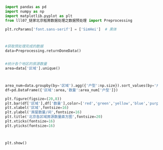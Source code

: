 
<BlogInfo id="192" title="8.链家北京租房数据处理之房源位置数量分析" author="白日梦想猿" pv=0 read_times=0 pre_cost_time=0分36秒 category="seaborn学习" tag_list="['seaborn学习']" create_time="2021.08.28 14:45:09" update_time="2021.08.28 16:12:45" />

```python
import pandas as pd
import numpy as np
import matplotlib.pyplot as plt
from lll07_链家北京租房数据处理之数据预处理 import Preprocessing

plt.rcParams['font.sans-serif'] = ['SimHei']  # 黑体



#获取预处理完成的数据
data=Preprocessing.returnDoneData()


#统计各个地区的房源数量
area=data['区域'].unique()



area_num=data.groupby(by='区域').agg({'户型':np.size}).sort_values(by='户型',ascending=False)
df=pd.DataFrame({'区域':area,'数量':area_num['户型']})

plt.figure(figsize=(20,8))
plt.bar(df['区域'],df['数量'],color=['red','green','yellow','blue','purple','pink','orange','skyblue','deeppink','deepskyblue','black','gray'])
plt.xlabel('区域',fontsize=16)
plt.ylabel('房屋数量/间',fontsize=16)
plt.title('北京各区域房源数量直方图',fontsize=20)
plt.xticks(fontsize=16)
plt.yticks(fontsize=16)



plt.show()



```
